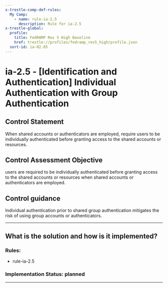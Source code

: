 ```yaml
---
x-trestle-comp-def-rules:
  My Comp:
    - name: rule-ia-2.5
      description: Rule for ia-2.5
x-trestle-global:
  profile:
    title: FedRAMP Rev 5 High Baseline
    href: trestle://profiles/fedramp_rev5_high/profile.json
  sort-id: ia-02.05
---
```


# ia-2.5 - \[Identification and Authentication\] Individual Authentication with Group Authentication

## Control Statement

When shared accounts or authenticators are employed, require users to be individually authenticated before granting access to the shared accounts or resources.

## Control Assessment Objective

users are required to be individually authenticated before granting access to the shared accounts or resources when shared accounts or authenticators are employed.

## Control guidance

Individual authentication prior to shared group authentication mitigates the risk of using group accounts or authenticators.

______________________________________________________________________

## What is the solution and how is it implemented?

<!-- For implementation status enter one of: implemented, partial, planned, alternative, not-applicable -->

<!-- Note that the list of rules under ### Rules: is read-only and changes will not be captured after assembly to JSON -->

<!-- Add control implementation description here for control: ia-2.5 -->

### Rules:

  - rule-ia-2.5

### Implementation Status: planned

______________________________________________________________________
